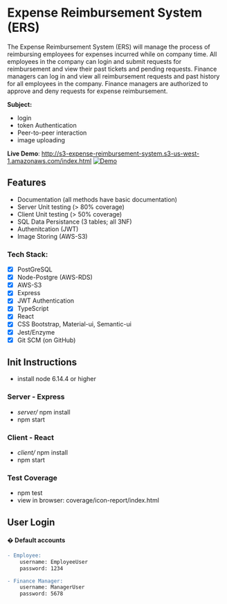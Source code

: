 # Expense Reimbursement System (ERS)
The Expense Reimbursement System (ERS) will manage the process of reimbursing employees for expenses incurred while on company time. All employees in the company can login and submit requests for reimbursement and view their past tickets and pending requests. Finance managers can log in and view all reimbursement requests and past history for all employees in the company. Finance managers are authorized to approve and deny requests for expense reimbursement.

**Subject:**
- login 
- token Authentication
- Peer-to-peer interaction
- image uploading

**Live Demo**: http://s3-expense-reimbursement-system.s3-us-west-1.amazonaws.com/index.html
[![Demo](https://github.com/chriscastaneda/rev-p1-expense-reimbursement-system/blob/master/assets/img/demo_snip.PNG)](https://drive.google.com/file/d/1oSlsYX0GcenCaFCzxPvDs2pmb5mroEO3/view?usp=sharing)

## Features
- Documentation (all methods have basic documentation)
- Server Unit testing (> 80% coverage)
- Client Unit testing (> 50% coverage)
- SQL Data Persistance (3 tables; all 3NF)
- Authenitcation (JWT)
- Image Storing (AWS-S3)

### Tech Stack:
- [x] PostGreSQL
- [x] Node-Postgre (AWS-RDS)
- [x] AWS-S3
- [x] Express
- [x] JWT Authentication
- [x] TypeScript
- [x] React
- [x] CSS Bootstrap, Material-ui, Semantic-ui
- [x] Jest/Enzyme
- [x] Git SCM (on GitHub)

## Init Instructions
- install node 6.14.4 or higher

### Server - Express
- _server/_ npm install
- npm start

### Client - React
- _client/_ npm install
- npm start


### Test Coverage
  - npm test
  - view in browser: coverage/icon-report/index.html

## User Login
<div id="anchor">

#### &#x128280; Default accounts

</div> 

```diff
- Employee:
    username: EmployeeUser
    password: 1234

- Finance Manager:
    username: ManagerUser
    password: 5678
```
